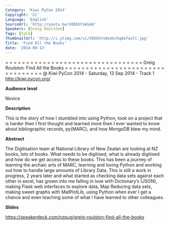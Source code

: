 ```yaml
---
Category: 'Kiwi PyCon 2014'
Copyright: 'CC'
Language: 'English'
SourceUrl: 'http://youtu.be/VOEbhYxWimU'
Speakers: [Greig Roulston]
Tags: [talk]
ThumbnailUrl: 'http://i.ytimg.com/vi/VOEbhYxWimU/hqdefault.jpg'
Title: 'Find All the Books'
date: '2014-09-13'
---
```

= = = = = = = = = = = = = = = = = = = = = = = = = = = = = = = = = 
Greig Roulston:
Find All the Books
= = = = = = = = = = = = = = = = = = = = = = = = = = = = = = = = = 
@ Kiwi PyCon 2014 - Saturday, 13 Sep 2014 - Track 1
http://kiwi.pycon.org/

**Audience level**

Novice

**Description**

This is the story of how I stumbled into using Python, took on a project that is harder then I first thought and learned more then I ever wanted to know about bibliographic records, py(MARC), and how MongoDB blew my mind.

**Abstract**

The Digitisation team at National Library of New Zealan are looking at NZ books, lots of books. What needs to be digitised, what is already digitised and how do we get access to these books. This has been a journey of learning the archaic arts of MARC, learning and loving Python and working out how to handle large amounts of Library Data. This is still a work in progress, 2 years later and what started as checking data sets against each other in excel, has grown into me falling in love with Dictionary’s (JSON), making Flask web interfaces to explore data, Map Reducing data sets, making sweet graphs with MatPlotLib, using Python when ever I get a chance and even teaching some of what I have learned to other colleagues.

**Slides**

https://speakerdeck.com/nzpug/greig-roulston-find-all-the-books